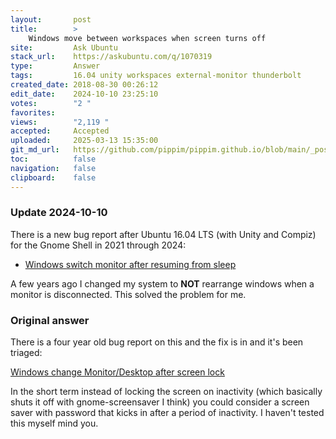```yaml
---
layout:       post
title:        >
    Windows move between workspaces when screen turns off
site:         Ask Ubuntu
stack_url:    https://askubuntu.com/q/1070319
type:         Answer
tags:         16.04 unity workspaces external-monitor thunderbolt
created_date: 2018-08-30 00:26:12
edit_date:    2024-10-10 23:25:10
votes:        "2 "
favorites:    
views:        "2,119 "
accepted:     Accepted
uploaded:     2025-03-13 15:35:00
git_md_url:   https://github.com/pippim/pippim.github.io/blob/main/_posts/2018/2018-08-30-Windows-move-between-workspaces-when-screen-turns-off.md
toc:          false
navigation:   false
clipboard:    false
---
```


### Update 2024-10-10

There is a new bug report after Ubuntu 16.04 LTS (with Unity and Compiz) for the Gnome Shell in 2021 through 2024:

- [Windows switch monitor after resuming from sleep ](https://bugs.launchpad.net/ubuntu/+source/mutter/+bug/1927948)

A few years ago I changed my system to **NOT** rearrange windows when a monitor is disconnected. This solved the problem for me.

### Original answer

There is a four year old bug report on this and the fix is in and it's been triaged:

[Windows change Monitor/Desktop after screen lock][1]

In the short term instead of locking the screen on inactivity (which basically shuts it off with gnome-screensaver I think) you could consider a screen saver with password that kicks in after a period of inactivity. I haven't tested this myself mind you.

  [1]: https://bugs.launchpad.net/ubuntu/+source/unity/+bug/1295267
